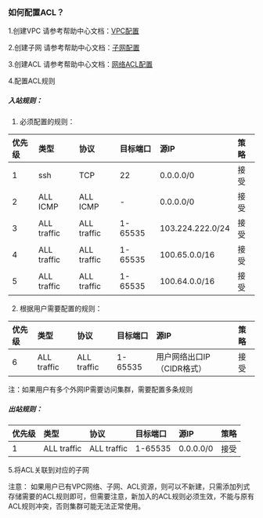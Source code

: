 ### 如何配置ACL？


1.创建VPC
请参考帮助中心文档：[VPC配置](/documentation/Networking/Virtual-Private-Cloud/Operation-Guide/VPC-Configuration.md)

2.创建子网
请参考帮助中心文档：[子网配置](/documentation/Networking/Virtual-Private-Cloud/Operation-Guide/Subnet-Configuration.md)

3.创建ACL
请参考帮助中心文档：[网络ACL配置](/documentation/Networking/Virtual-Private-Cloud/Operation-Guide/Network-ACL-Configuration.md)

4.配置ACL规则

##### 入站规则：
1)	必须配置的规则：

优先级|类型|	协议|	目标端口|	源IP|	策略
:---|:---|:---|:---|:---|:---
1	|ssh	|TCP	|22	|0.0.0.0/0|	接受
2	|ALL ICMP|ALL ICMP	|-	|0.0.0.0/0|	接受
3	|ALL traffic|	ALL traffic	|1-65535	|103.224.222.0/24|	接受
4	|ALL traffic	|ALL traffic	|1-65535	|100.65.0.0/16	|接受
5	|ALL traffic	|ALL traffic	|1-65535	|100.64.0.0/16	|接受

2)	根据用户需要配置的规则：

优先级|类型|	协议|	目标端口|	源IP|	策略
:---|:---|:---|:---|:---|:---
6	|ALL traffic|	ALL traffic	|1-65535	|用户网络出口IP（CIDR格式）|	接受

注：如果用户有多个外网IP需要访问集群，需要配置多条规则

##### 出站规则：
优先级|类型|	协议|	目标端口|	源IP|	策略
:---|:---|:---|:---|:---|:---
1	|ALL traffic|	ALL traffic	|1-65535	|0.0.0.0/0|	接受

5.将ACL关联到对应的子网

注意：
如果用户已有VPC网络、子网、ACL资源，则可以不新建，只需添加列式存储需要的ACL规则即可，但需要注意，新加入的ACL规则必须生效，不能与原有ACL规则冲突，否则集群可能无法正常使用。
